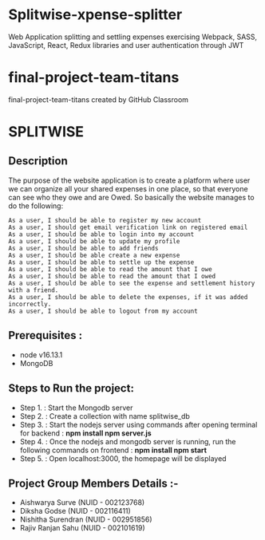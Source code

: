 # Splitwise-xpense-splitter
Web Application splitting and settling expenses exercising Webpack, SASS, JavaScript, React, Redux libraries and user authentication through JWT
# final-project-team-titans
final-project-team-titans created by GitHub Classroom

# SPLITWISE

## Description
The purpose of the website application is to create a platform where user we can organize all your shared expenses in one place, so that everyone can see who they owe and are Owed. So basically the website manages to do the following:

    As a user, I should be able to register my new account
    As a user, I should get email verification link on registered email
    As a user, I should be able to login into my account
    As a user, I should be able to update my profile
    As a user, I should be able to add friends
    As a user, I should be able create a new expense
    As a user, I should be able to settle up the expense
    As a user, I should be able to read the amount that I owe
    As a user, I should be able to read the amount that I owed
    As a user, I should be able to see the expense and settlement history with a friend.
    As a user, I should be able to delete the expenses, if it was added incorrectly.
    As a user, I should be able to logout from my account
    
## Prerequisites :
- node v16.13.1
- MongoDB

## Steps to Run the project:
- Step 1. : Start the Mongodb server
- Step 2. : Create a collection with name splitwise_db
- Step 3. : Start the nodejs server using commands after opening terminal for backend : **npm install npm server.js**
- Step 4. : Once the nodejs and mongodb server is running, run the following commands on frontend : **npm install npm start**
- Step 5. : Open localhost:3000, the homepage will be displayed

## Project Group Members Details :-
- Aishwarya Surve (NUID - 002123768)
- Diksha Godse (NUID - 002116411)
- Nishitha Surendran (NUID - 002951856)
- Rajiv Ranjan Sahu (NUID - 002101619)
